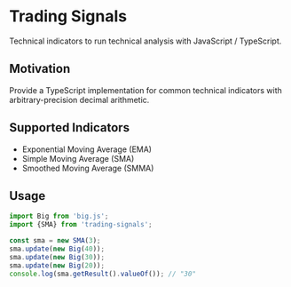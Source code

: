 # Trading Signals

Technical indicators to run technical analysis with JavaScript / TypeScript.

## Motivation

Provide a TypeScript implementation for common technical indicators with arbitrary-precision decimal arithmetic.

## Supported Indicators

- Exponential Moving Average (EMA)
- Simple Moving Average (SMA)
- Smoothed Moving Average (SMMA)

## Usage

```typescript
import Big from 'big.js';
import {SMA} from 'trading-signals';

const sma = new SMA(3);
sma.update(new Big(40));
sma.update(new Big(30));
sma.update(new Big(20));
console.log(sma.getResult().valueOf()); // "30"
```
